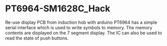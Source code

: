 # PT6964-SM1628C_Hack
Re-use display PCB from induction hob with arduino
PT6964 has a simple serial interface which is used to write symbols to memory. 
The memory contents are displayed on the 7 segment display.
The IC can also be used to read the state of push buttons.
